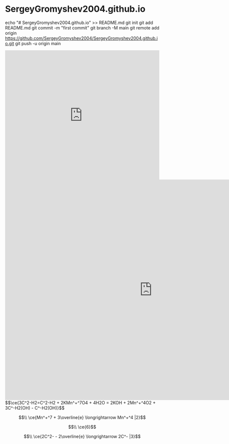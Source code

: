 # SergeyGromyshev2004.github.io
echo "# SergeyGromyshev2004.github.io" >> README.md
git init
git add README.md
git commit -m "first commit"
git branch -M main
git remote add origin https://github.com/SergeyGromyshev2004/SergeyGromyshev2004.github.io.git
git push -u origin main
<div style="width: 100%;"><div style="position: relative; padding-bottom: 83.83%; padding-top: 0; height: 0;"><iframe title="Wheelchair Yasuo" frameborder="0" width="915" height="767" style="position: absolute; top: 0; left: 0; width: 100%; height: 100%;" src="https://view.genial.ly/63895ece46a14b00120dc7c2" type="text/html" allowscriptaccess="always" allowfullscreen="true" scrolling="yes" allownetworking="all"></iframe> </div> </div>
<iframe allowfullscreen frameborder="0" style="width:960px; height:720px" src="https://lucid.app/documents/embedded/70971075-e47b-48d0-910c-f445f702e6d8" id="P5z-FpVqC7B7"></iframe>
$$\ce{3C^2-H2=C^2-H2 + 2KMn^+^7O4 + 4H2O = 2KOH + 2Mn^+^4O2 + 3C^-H2(OH) - C^-H2(OH)}$$

$$\\ \ce{Mn^+^7 + 3\overline{e} \longrightarrow  Mn^+^4 |2}$$

$$\\ \ce{6}$$

$$\\ \ce{2C^2- - 2\overline{e} \longrightarrow 2C^- |3}$$
